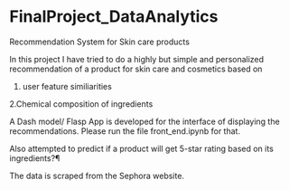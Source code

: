# FinalProject_DataAnalytics
Recommendation System for Skin care products

In this project I have tried to do a highly but simple and personalized recommendation of a product for skin care and cosmetics based on 
1. user feature similiarities

2.Chemical composition of ingredients 

A Dash model/ Flasp App is developed for the interface of displaying the recommendations. Please run the file front_end.ipynb for that.

Also attempted to predict if a product will get 5-star rating based on its ingredients?¶

The data is scraped from the Sephora website. 

